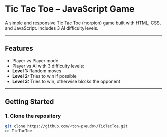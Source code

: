 # Tic Tac Toe – JavaScript Game

A simple and responsive Tic Tac Toe (morpion) game built with HTML, CSS, and JavaScript. Includes 3 AI difficulty levels.

---

## Features

-  Player vs Player mode
-  Player vs AI with 3 difficulty levels:
  - **Level 1:** Random moves
  - **Level 2:** Tries to win if possible
  - **Level 3:** Tries to win, otherwise blocks the opponent

---

## Getting Started

### 1. Clone the repository

```bash
git clone https://github.com/<ton-pseudo>/TicTacToe.git
cd TicTacToe
